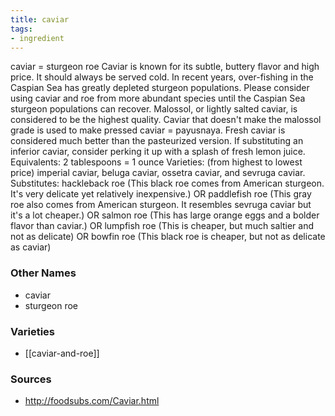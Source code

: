 ```yaml
---
title: caviar
tags:
- ingredient
---
```

caviar = sturgeon roe Caviar is known for its subtle, buttery flavor and high price. It should always be served cold. In recent years, over-fishing in the Caspian Sea has greatly depleted sturgeon populations. Please consider using caviar and roe from more abundant species until the Caspian Sea sturgeon populations can recover. Malossol, or lightly salted caviar, is considered to be the highest quality. Caviar that doesn't make the malossol grade is used to make pressed caviar = payusnaya. Fresh caviar is considered much better than the pasteurized version. If substituting an inferior caviar, consider perking it up with a splash of fresh lemon juice. Equivalents: 2 tablespoons = 1 ounce Varieties: (from highest to lowest price) imperial caviar, beluga caviar, ossetra caviar, and sevruga caviar. Substitutes: hackleback roe (This black roe comes from American sturgeon. It's very delicate yet relatively inexpensive.) OR paddlefish roe (This gray roe also comes from American sturgeon. It resembles sevruga caviar but it's a lot cheaper.) OR salmon roe (This has large orange eggs and a bolder flavor than caviar.) OR lumpfish roe (This is cheaper, but much saltier and not as delicate) OR bowfin roe (This black roe is cheaper, but not as delicate as caviar)

### Other Names

* caviar
* sturgeon roe

### Varieties

* [[caviar-and-roe]]

### Sources
* http://foodsubs.com/Caviar.html
